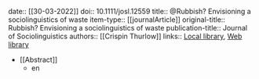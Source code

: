 date:: [[30-03-2022]]
doi:: 10.1111/josl.12559
title:: @Rubbish? Envisioning a sociolinguistics of waste
item-type:: [[journalArticle]]
original-title:: Rubbish? Envisioning a sociolinguistics of waste
publication-title:: Journal of Sociolinguistics
authors:: [[Crispin Thurlow]]
links:: [Local library](zotero://select/library/items/9M73JJEA), [Web library](https://www.zotero.org/users/15862703/items/9M73JJEA)

- [[Abstract]]
	- en
